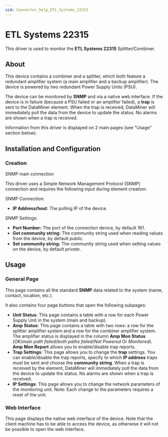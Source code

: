 ```yaml
---
uid: Connector_help_ETL_Systems_22315
---
```


# ETL Systems 22315

This driver is used to monitor the **ETL Systems 22315** Splitter/Combiner.

## About

This device contains a combiner and a splitter, which both feature a redundant amplifier system (a main amplifier and a backup amplifier). The device is powered by two redundant Power Supply Units (PSU).

The device can be monitored by **SNMP** and via a native web interface. If the device is in failure (because a PSU failed or an amplifier failed), a **trap** is sent to the DataMiner element. When the trap is received, DataMiner will immediately poll the data from the device to update the status. No alarms are shown when a trap is received.

Information from this driver is displayed on 2 main pages (see "Usage" section below).

## Installation and Configuration

### Creation

SNMP main connection

This driver uses a Simple Network Management Protocol (SNMP) connection and requires the following input during element creation:

SNMP Connection:

- **IP Address/host**: The polling IP of the device.

SNMP Settings:

- **Port Number:** The port of the connection device, by default *161*.
- **Get community string:** The community string used when reading values from the device, by default *public*.
- **Set community string:** The community string used when setting values on the device, by default *private*.

## Usage

### General Page

This page contains all the standard **SNMP** data related to the system (name, contact, location, etc.).

It also contains four page buttons that open the following subpages:

- **Unit Status**: This page contains a table with a row for each Power Supply Unit in the system (main and backup).
- **Amp Status**: This page contains a table with two rows: a row for the splitter amplifier system and a row for the combiner amplifier system. The amplifier status is displayed in the column **Amp Mon Status** (*OK*/*main path failed*/*both paths failed*/*Not Powered* Or *Monitored*). **Amp Mon Report** allows you to enable/disable trap reports.
- **Trap Settings**: This page allows you to change the **trap** settings. You can enable/disable the trap reports, specify to which **IP address** traps must be sent and choose the **community string**. When a trap is received by the element, DataMiner will immediately poll the data from the device to update the status. No alarms are shown when a trap is received.
- **IP Settings**: This page allows you to change the network parameters of the monitoring unit.
  Note: Each change to the parameters requires a reset of the unit.

### Web Interface

This page displays the native web interface of the device. Note that the client machine has to be able to access the device, as otherwise it will not be possible to open the web interface.

